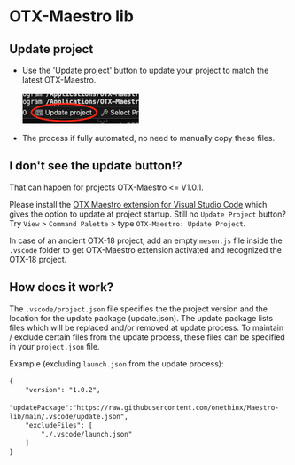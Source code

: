 # OTX-Maestro lib

## Update project
- Use the 'Update project' button to update your project to match the latest OTX-Maestro.<br><br>
 ![](https://raw.githubusercontent.com/onethinx/Readme_assets/main/OTX-Maestro-update-project.png)

- The process if fully automated, no need to manually copy these files.

## I don't see the update button!?
That can happen for projects OTX-Maestro <= V1.0.1.

Please install the [OTX Maestro extension for Visual Studio Code](https://marketplace.visualstudio.com/items?itemName=onethinx.otx-maestro) which gives the option to update at project startup.
Still no `Update Project` button? Try `View` > `Command Palette` > type `OTX-Maestro: Update Project`.

In case of an ancient OTX-18 project, add an empty `meson.js` file inside the `.vscode` folder to get OTX-Maestro extension activated and recognized the OTX-18 project.

## How does it work?

The `.vscode/project.json` file specifies the the project version and the location for the update package (update.json). The update package lists files which will be replaced and/or removed at update process.
To maintain / exclude certain files from the update process, these files can be specified in your `project.json` file.

Example (excluding `launch.json` from the update process):
```
{
    "version": "1.0.2",
    "updatePackage":"https://raw.githubusercontent.com/onethinx/Maestro-lib/main/.vscode/update.json",
    "excludeFiles": [
        "./.vscode/launch.json"
    ]
}
```
